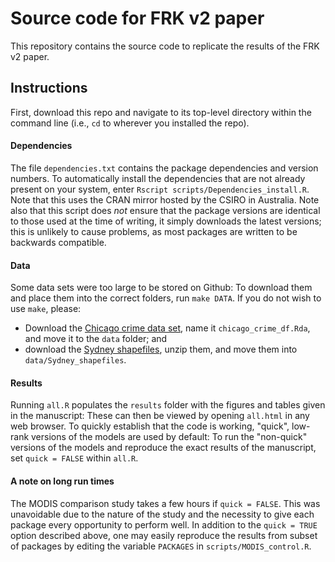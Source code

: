 # Source code for FRK v2 paper

This repository contains the source code to replicate the results of the FRK v2 paper. 

## Instructions

First, download this repo and navigate to its top-level directory within the command line (i.e., `cd` to wherever you installed the repo). 

#### Dependencies


The file `dependencies.txt` contains the package dependencies and version numbers. To automatically install the dependencies that are not already present on your system, enter `Rscript scripts/Dependencies_install.R`. Note that this uses the CRAN mirror hosted by the CSIRO in Australia. Note also that this script does *not* ensure that the package versions are identical to those used at the time of writing, it simply downloads the latest versions; this is unlikely to cause problems, as most packages are written to be backwards compatible. 

<!---run `make INSTALL_DEPENDS` or --->

#### Data

<!---These include the Chicago crime data set and the shapefiles used in the Sydney spatial change-of-support example.--->

Some data sets were too large to be stored on Github: To download them and place them into the correct folders, run `make DATA`. If you do not wish to use `make`, please: 
- Download the  [Chicago crime data set](https://hpc.niasra.uow.edu.au/ckan/dataset/chicago_crime_dataset), name it `chicago_crime_df.Rda`, and move it to the `data` folder; and 
- download the [Sydney shapefiles](https://hpc.niasra.uow.edu.au/ckan/dataset/sydney_sa_regions), unzip them, and move them into `data/Sydney_shapefiles`.

#### Results

Running `all.R` populates the `results` folder with the figures and tables given in the manuscript: These can then be viewed by opening `all.html` in any web browser. To quickly establish that the code is working, "quick", low-rank versions of the models are used by default: To run the "non-quick" versions of the models and reproduce the exact results of the manuscript, set `quick = FALSE` within `all.R`. 
<!---
Only a subset of the scripts need to be re-run a second time; these are clearly indicated in `all.R`, and they can be commented out to save on some computation.
--->

<!---
To alleviate long run-time issues, we have provided an option to use low-rank versions of the models: This is done by manually setting `quick = TRUE` within `all.R`. Our envisioned workflow for a reviewer is to first run the code with `quick = TRUE` to quickly establish that it is in working order, and then re-run it with `quick = FALSE`. Only a subset of the scripts need to be re-run a second time; these are clearly indicated in `all.R`, and they can be commented out to save on some computation.
--->

<!---
We provide two convenient options for reproducing the results of the manuscript: 

- Run `all.R` 
- Run `make all` 

Both options populate the `results` folder with the figures and tables used in the manuscript; these can then be viewed by opening `all.html` in any web browser. To alleviate long run-time issues, we have provided an option to use low-rank versions of the models: This is done by manually setting `quick=TRUE` within `all.R`, or by running `make all quick=TRUE`. Our envisioned workflow for a reviewer is to first run the code with `quick=TRUE` to quickly establish that it is in working order, and then re-run it with `quick=FALSE`. If using `make`, only a subset of the scripts will be re-run a second time; if you are manually running `all.R`, you can comment-out the scripts that do not depend on the `quick` variable (these are clearly indicated in the script).
--->


<!---
First download this repo and navigate to its *top-level directory* within terminal (i.e., `cd` to wherever you installed the repo). Then, one may use `make` to automatically run the source code in the `scripts` folder, populating the `img` and `results` directories with the figures and results of the manuscript. The main benefit of using `make` is that it tracks the timestamps of created files, which can help to avoid unnecessary computation. The main targets in the `makefile` correspond to subsections of Sections 3 and 4 of the manuscript:
- `make all`	Produces all of the figures and results in the manuscript
  - `make Poisson_sim` Produces the figures and results of Section 3.1 
  - `make Negbinom_sim` Produces the figures and results of Section 3.2
  - `make Heaton` Produces the FRK v2 entry for the comparison study of Heaton et al. (2019), shown in Section 3.4
  - `make MODIS` Produces the figures and results of Section 4.1 (see below for considerations regarding run time)
  - `make Am` Produces the figures and results of Section 4.2
  - `make Sydney` Produces the figures and results of Section 4.3 (see below for considerations regarding data)
  - `make Chicago` Produces the figures and results of Section 4.4 (see below for considerations regarding data and run time)
--->

  
<!---To wipe the populated directories, run `make clean` or manually delete the contents of `results/`.--->



#### A note on long run times

The MODIS comparison study takes a few hours if `quick = FALSE`. This was unavoidable due to the nature of the study and the necessity to give each package every opportunity to perform well. In addition to the `quick = TRUE` option described above, one may easily reproduce the results from subset of packages by editing the variable `PACKAGES` in `scripts/MODIS_control.R`. 

<!---
### Note to Windows users

Windows users can install a Windows version of `make`: This is easy to do (see, e.g., [here](https://stackoverflow.com/a/32127632/16776594)). Once installed, the commands remain as given above. 
--->